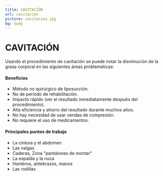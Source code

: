 ```yaml
---
title: CAVITACIÓN
url: cavitacion
picture: cavitacion.jpg
bg: body
---
```


# CAVITACIÓN
Usando el procedimiento de cavitación se puede notar la disminución de la grasa corporal en las siguientes áreas problemáticas:

#### Beneficios

- Método no quirúrgico de liposucción. 
- No de período de rehabilitación.
- Impacto rápido (ver el resultado inmediatamente después del procedimiento).
- Alta eficiencia y ahorro del resultado durante muchos años. 
- No hay necesidad de usar vendas de compresión. 
- No requiere el uso de medicamentos.

#### Principales puntos de trabajo

- La cintura y el abdomen
- Las nalgas
- Caderas, Zona "pantalones de montar"
- La espalda y la nuca
- Hombros, antebrazos, manos
- Las rodillas

